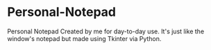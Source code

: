 # Personal-Notepad
Personal Notepad Created by me for day-to-day use. It's just like the window's notepad but made using Tkinter via Python.

